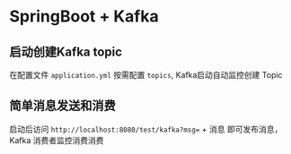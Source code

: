 # SpringBoot + Kafka 

## 启动创建Kafka topic

在配置文件 `application.yml` 按需配置 `topics`, Kafka启动自动监控创建 Topic

## 简单消息发送和消费

启动后访问 `http://localhost:8080/test/kafka?msg=` + 消息  即可发布消息，Kafka 消费者监控消费消费
